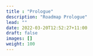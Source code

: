```yaml
---
title : "Prologue"
description: "Roadmap Prologue"
lead: ""
date: 2022-03-20T12:52:27+11:00
draft: false
images: []
weight: 100
---
```

